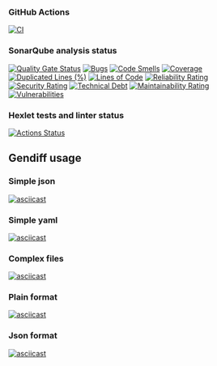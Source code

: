 ### GitHub Actions

[![CI](https://github.com/Coverfog/python-project-50/actions/workflows/ci.yml/badge.svg?branch=main)](https://github.com/Coverfog/python-project-50/actions/workflows/ci.yml)

### SonarQube analysis status

[![Quality Gate Status](https://sonarcloud.io/api/project_badges/measure?project=Coverfog_python-project-50&metric=alert_status)](https://sonarcloud.io/summary/new_code?id=Coverfog_python-project-50)
[![Bugs](https://sonarcloud.io/api/project_badges/measure?project=Coverfog_python-project-50&metric=bugs)](https://sonarcloud.io/summary/new_code?id=Coverfog_python-project-50)
[![Code Smells](https://sonarcloud.io/api/project_badges/measure?project=Coverfog_python-project-50&metric=code_smells)](https://sonarcloud.io/summary/new_code?id=Coverfog_python-project-50)
[![Coverage](https://sonarcloud.io/api/project_badges/measure?project=Coverfog_python-project-50&metric=coverage)](https://sonarcloud.io/summary/new_code?id=Coverfog_python-project-50)
[![Duplicated Lines (%)](https://sonarcloud.io/api/project_badges/measure?project=Coverfog_python-project-50&metric=duplicated_lines_density)](https://sonarcloud.io/summary/new_code?id=Coverfog_python-project-50)
[![Lines of Code](https://sonarcloud.io/api/project_badges/measure?project=Coverfog_python-project-50&metric=ncloc)](https://sonarcloud.io/summary/new_code?id=Coverfog_python-project-50)
[![Reliability Rating](https://sonarcloud.io/api/project_badges/measure?project=Coverfog_python-project-50&metric=reliability_rating)](https://sonarcloud.io/summary/new_code?id=Coverfog_python-project-50)
[![Security Rating](https://sonarcloud.io/api/project_badges/measure?project=Coverfog_python-project-50&metric=security_rating)](https://sonarcloud.io/summary/new_code?id=Coverfog_python-project-50)
[![Technical Debt](https://sonarcloud.io/api/project_badges/measure?project=Coverfog_python-project-50&metric=sqale_index)](https://sonarcloud.io/summary/new_code?id=Coverfog_python-project-50)
[![Maintainability Rating](https://sonarcloud.io/api/project_badges/measure?project=Coverfog_python-project-50&metric=sqale_rating)](https://sonarcloud.io/summary/new_code?id=Coverfog_python-project-50)
[![Vulnerabilities](https://sonarcloud.io/api/project_badges/measure?project=Coverfog_python-project-50&metric=vulnerabilities)](https://sonarcloud.io/summary/new_code?id=Coverfog_python-project-50)

### Hexlet tests and linter status

[![Actions Status](https://github.com/Coverfog/python-project-50/actions/workflows/hexlet-check.yml/badge.svg)](https://github.com/Coverfog/python-project-50/actions)

## Gendiff usage

### Simple json

[![asciicast](https://asciinema.org/a/746747.svg)](https://asciinema.org/a/746747)

### Simple yaml

[![asciicast](https://asciinema.org/a/746748.svg)](https://asciinema.org/a/746748)

### Complex files

[![asciicast](https://asciinema.org/a/746751.svg)](https://asciinema.org/a/746751)

### Plain format

[![asciicast](https://asciinema.org/a/748885.svg)](https://asciinema.org/a/748885)

### Json format

[![asciicast](https://asciinema.org/a/749240.svg)](https://asciinema.org/a/749240)
